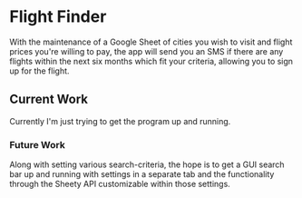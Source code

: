 # Flight Finder
With the maintenance of a Google Sheet of cities you wish to visit and flight prices you're willing to pay, the app will send you an SMS if there are any flights within the next six
months which fit your criteria, allowing you to sign up for the flight.

## Current Work
Currently I'm just trying to get the program up and running.

### Future Work
Along with setting various search-criteria, the hope is to get a GUI search bar up and running with settings in a separate tab and the functionality through the Sheety API customizable
within those settings.

